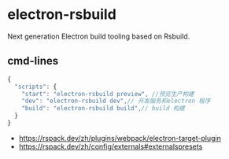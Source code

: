 # electron-rsbuild

Next generation Electron build tooling based on Rsbuild.

## cmd-lines

```js
{
  "scripts": {
    "start": "electron-rsbuild preview", //预览生产构建
    "dev": "electron-rsbuild dev",// 开发服务和electron 程序
    "build": "electron-rsbuild build",// build 构建
  }
}

```

- https://rspack.dev/zh/plugins/webpack/electron-target-plugin
- https://rspack.dev/zh/config/externals#externalspresets
